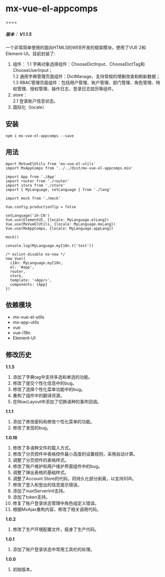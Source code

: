 # mx-vue-el-appcomps
====
<h5>版本： V1.1.5</h5>
一个非常简单使用的面向HTML5的WEB开发的框架模块，使用了VUE 2和Element-UI。目前封装了:

1. 组件：
  1.1 字典对象选择组件：ChooseDictInput、ChooseDictTag和ChooseUserInput；<br/>
  1.2 通用字典管理页面组件：DictManage，支持常规的增删改查和刷新数据；<br/>
  1.3 RBAC管理页面组件：包括用户管理、账户管理、部门管理、角色管理、特权管理、授权管理、操作日志、登录日志挂历等组件。<br/>
2. store：<br/>
  2.1 登录账户信息状态。<br/>
3. 国际化（locale）

## 安装
    npm i mx-vue-el-appcomps --save

## 用法
    mport MxVueElUtils from 'mx-vue-el-utils'
    import MxAppComps from '../../dist/mx-vue-el-appcomps.min'

    import App from './App'
    import router from './router'
    import store from './store'
    import { MyLanguage, setLanguage } from './lang'

    import mock from './mock'

    Vue.config.productionTip = false

    setLanguage('zh-CN')
    Vue.use(ElementUI, {locale: MyLanguage.elLang})
    Vue.use(MxVueElUtils, {locale: MyLanguage.mxLang})
    Vue.use(MxAppComps, {locale: MyLanguage.appLang})

    mock()

    console.log(MyLanguage.myI18n.t('test'))

    /* eslint-disable no-new */
    new Vue({
      i18n: MyLanguage.myI18n,
      el: '#app',
      router,
      store,
      template: '<App/>',
      components: {App}
    })


## 依赖模块
- mx-vue-el-utils
- mx-app-utils
- vue
- vue-i18n
- Element-UI


## 修改历史
**1.1.5**<br>
1. 添加了字典tag中支持多选和单选的功能。
2. 修改了提交个性化信息中的bug。
3. 修改了选择个性化菜单功能中的bug。
4. 重构了组件中的翻译资源。
5. 在RbacLayout中添加了切换语种的事件回调。

**1.1.1**<br>
1. 添加了修改密码和修改个性化菜单的功能。
2. 修改了发现的bug。

**1.0.16**<br>
1. 修改了多语种文件的载入方式。
2. 修改了分页控件中表格控件最小高度的设置规则，采用自动计算。
3. 调整了分页控件的表格样式。
4. 修改了账户维护和用户维护界面组件中的bug。
5. 调整了弹出表格的基础样式。
6. 调整了Account Store的代码，将持久化部分剥离，以支持SSR。
7. 修改了登入和登出的信息提示错误。
8. 添加了nuxtServerInit支持。
9. 添加了token支持。
10. 修复了账户登录状态管理中角色组定义错误。
11. 根据MxAjax重构内容，修改了相关调用代码。

**1.0.2**<br>
1. 修改了生产环境配置文件，瘦身了生产代码。

**1.0.1**<br>
1. 添加了账户登录状态中常用工具栏的处理。

**1.0.0**<br>
1. 初始版本。
